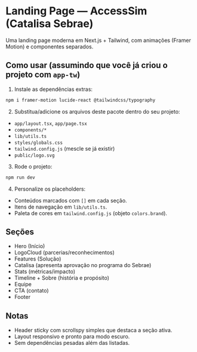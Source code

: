 # Landing Page — AccessSim (Catalisa Sebrae)

Uma landing page moderna em Next.js + Tailwind, com animações (Framer Motion) e componentes separados.

## Como usar (assumindo que você já criou o projeto com `app-tw`)

1. Instale as dependências extras:

```bash
npm i framer-motion lucide-react @tailwindcss/typography
```

2. Substitua/adicione os arquivos deste pacote dentro do seu projeto:

- `app/layout.tsx`, `app/page.tsx`
- `components/*`
- `lib/utils.ts`
- `styles/globals.css`
- `tailwind.config.js` (mescle se já existir)
- `public/logo.svg`

3. Rode o projeto:

```bash
npm run dev
```

4. Personalize os placeholders:

- Conteúdos marcados com `[]` em cada seção.
- Itens de navegação em `lib/utils.ts`.
- Paleta de cores em `tailwind.config.js` (objeto `colors.brand`).

## Seções

- Hero (Início)
- LogoCloud (parcerias/reconhecimentos)
- Features (Solução)
- Catalisa (apresenta aprovação no programa do Sebrae)
- Stats (métricas/impacto)
- Timeline + Sobre (história e propósito)
- Equipe
- CTA (contato)
- Footer

## Notas

- Header sticky com scrollspy simples que destaca a seção ativa.
- Layout responsivo e pronto para modo escuro.
- Sem dependências pesadas além das listadas.
